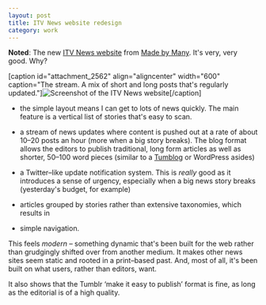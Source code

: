 ```yaml
---
layout: post
title: ITV News website redesign
category: work
---
```


**Noted**: The new [ITV News website](http://www.itv.com/news/) from [Made by Many](http://madebymany.com/blog/rolling-out-real-time-digital-news-at-itv). It's very, very good. Why?

[caption id="attachment_2562" align="aligncenter" width="600" caption="The stream. A mix of short and long posts that's regularly updated."]![Screenshot of the ITV News website](http://leonpaternoster.com/wp-content/uploads/2012/03/itv.jpg)[/caption]



	
  * the simple layout means I can get to lots of news quickly. The main feature is a vertical list of stories that's easy to scan.

	
  * a stream of news updates where content is pushed out at a rate of about 10–20 posts an hour (more when a big story breaks). The blog format allows the editors to publish traditional, long form articles as well as shorter, 50–100 word pieces (similar to a [Tumblog](http://tumblr.com) or WordPress asides)

	
  * a Twitter–like update notification system. This is _really_ good as it introduces a sense of urgency, especially when a big news story breaks (yesterday's budget, for example)

	
  * articles grouped by stories rather than extensive taxonomies, which results in

	
  * simple navigation.


This feels _modern_ – something dynamic that's been built for the web rather than grudgingly shifted over from another medium. It makes other news sites seem static and rooted in a print–based past. And, most of all, it's been built on what users, rather than editors, want.

It also shows that the Tumblr ‘make it easy to publish’ format is fine, as long as the editorial is of a high quality.
